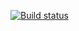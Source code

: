 [![Build status](https://ci.appveyor.com/api/projects/status/i2cpdokmb00bdfas?svg=true)](https://ci.appveyor.com/project/yana-sheglova/object-1)
